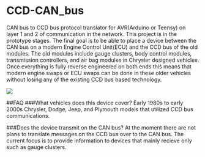 # CCD-CAN_bus
CAN bus to CCD bus protocol translator for AVR(Arduino or Teensy) on layer 1 and 2 of communication in the network.  This project is in the prototype stages.  The final goal is to be able to place a device between the CAN bus on a modern Engine Control Unit(ECU) and the CCD bus of the old modules.  The old modules include gauge clusters, body control modules, transmission controllers, and air bag modules in Chrysler designed vehicles.  Once everything is fully reverse engineered on both ends this means that modern engine swaps or ECU swaps can be done in these older vehicles without losing any of the existing CCD bus based technology.

![](docs/images/gaugewiggle.gif)

##FAQ
###What vehicles does this device cover?
Early 1980s to early 2000s Chrysler, Dodge, Jeep, and Plymouth models that utilized CCD bus communications.

###Does the device transmit on the CAN bus?
At the moment there are not plans to translate messages on the CCD bus over to the CAN bus.  The current focus is to provide information to devices that mainly recieve only such as gauge clusters.